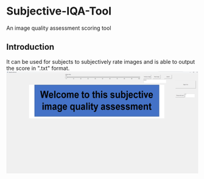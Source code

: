# Subjective-IQA-Tool
An image quality assessment scoring tool

## Introduction
It can be used for subjects to subjectively rate images and is able to output the score in ".txt" format.
![Overview of the interface](https://github.com/zijianchen98/Subjective-IQA-Tool/blob/main/overview.png)

